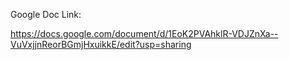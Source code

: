 Google Doc Link:

https://docs.google.com/document/d/1EoK2PVAhklR-VDJZnXa--VuVxjjnReorBGmjHxuikkE/edit?usp=sharing
